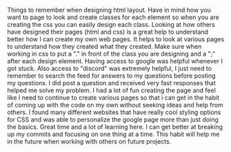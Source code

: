Things to remember when designing html layout. Have in mind how you want to page to look and create classes for each element so when you are creating the css you can easily design each class. 
Looking at how others have designed their pages (html and css) is a great help to understand better how I can create my own web pages. It helps to look at various pages to understand how they created what they created. 
Make sure when working in css to put a "." in front of the class you are designing and a ";" after each design element. 
Having access to google was helpful whenever I got stuck. Also access to "discord" was extremely helpful, I just need to remember to search the feed for answers to my questions before posting my questions. I did post a question and received very fast responses that helped me solve my problem. I had a lot of fun creating the page and feel like I need to continue to create various pages so that i can get in the habit of coming up with the code on my own without seeking ideas and help from others. I found many different websites that have really cool styling options for CSS and was able to personalize the google page more than just doing the basics. Great time and a lot of learning here. 
I can get better at breaking up my commits and focusing on one thing at a time. This habit will help me in the future when working with others on future projects. 
